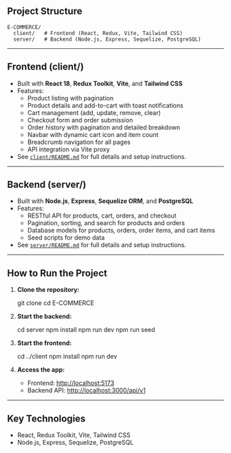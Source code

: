 
## Project Structure

```
E-COMMERCE/
  client/   # Frontend (React, Redux, Vite, Tailwind CSS)
  server/   # Backend (Node.js, Express, Sequelize, PostgreSQL)
```

---

## Frontend (client/)
- Built with **React 18**, **Redux Toolkit**, **Vite**, and **Tailwind CSS**
- Features:
  - Product listing with pagination
  - Product details and add-to-cart with toast notifications
  - Cart management (add, update, remove, clear)
  - Checkout form and order submission
  - Order history with pagination and detailed breakdown
  - Navbar with dynamic cart icon and item count
  - Breadcrumb navigation for all pages
  - API integration via Vite proxy
- See [`client/README.md`](client/README.md) for full details and setup instructions.

---

## Backend (server/)
- Built with **Node.js**, **Express**, **Sequelize ORM**, and **PostgreSQL**
- Features:
  - RESTful API for products, cart, orders, and checkout
  - Pagination, sorting, and search for products and orders
  - Database models for products, orders, order items, and cart items
  - Seed scripts for demo data
- See [`server/README.md`](server/README.md) for full details and setup instructions.

---

## How to Run the Project

1. **Clone the repository:**

   git clone <repo-url>
   cd E-COMMERCE
   
2. **Start the backend:**
   
   cd server
   npm install
   npm run dev
   npm run seed
   
3. **Start the frontend:**
   
   cd ../client
   npm install
   npm run dev

4. **Access the app:**
   - Frontend: [http://localhost:5173](http://localhost:5173)
   - Backend API: [http://localhost:3000/api/v1](http://localhost:3000/api/v1)

---

## Key Technologies
- React, Redux Toolkit, Vite, Tailwind CSS
- Node.js, Express, Sequelize, PostgreSQL

